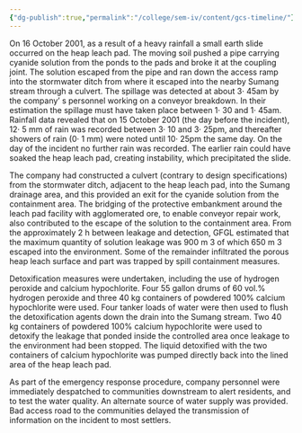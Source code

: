 ```yaml
---
{"dg-publish":true,"permalink":"/college/sem-iv/content/gcs-timeline/"}
---
```



On 16 October 2001, as a result of a heavy rainfall a small earth slide occurred on the heap leach pad. The moving soil pushed a pipe carrying cyanide solution from the ponds to the pads and broke it at the coupling joint. The solution escaped from the pipe and ran down the access ramp into the stormwater ditch from where it escaped into the nearby Sumang stream through a culvert. The spillage was detected at about 3· 45am by the company’ s personnel working on a conveyor breakdown. In their estimation the spillage must have taken place between 1· 30 and 1· 45am. Rainfall data revealed that on 15 October 2001 (the day before the incident), 12· 5 mm of rain was recorded between 3· 10 and 3· 25pm, and thereafter showers of rain (0· 1 mm) were noted until 10· 25pm the same day. On the day of the incident no further rain was recorded. The earlier rain could have soaked the heap leach pad, creating instability, which precipitated the slide.

The company had constructed a culvert (contrary to design specifications) from the stormwater ditch, adjacent to the heap leach pad, into the Sumang drainage area, and this provided an exit for the cyanide solution from the containment area. The bridging of the protective embankment around the leach pad facility with agglomerated ore, to enable conveyor repair work, also contributed to the escape of the solution to the containment area. From the approximately 2 h between leakage and detection, GFGL estimated that the maximum quantity of solution leakage was 900 m 3 of which 650 m 3 escaped into the environment. Some of the remainder infiltrated the porous heap leach surface and part was trapped by spill containment measures.

Detoxification measures were undertaken, including the use of hydrogen peroxide and calcium hypochlorite. Four 55 gallon drums of 60 vol.% hydrogen peroxide and three 40 kg containers of powdered 100% calcium hypochlorite were used. Four tanker loads of water were then used to flush the detoxification agents down the drain into the Sumang stream. Two 40 kg containers of powdered 100% calcium hypochlorite were used to detoxify the leakage that ponded inside the controlled area once leakage to the environment had been stopped. The liquid detoxified with the two containers of calcium hypochlorite was pumped directly back into the lined area of the heap leach pad. 

As part of the emergency response procedure, company personnel were immediately despatched to communities downstream to alert residents, and to test the water quality. An alternate source of water supply was provided. Bad access road to the communities delayed the transmission of information on the incident to most settlers. 

